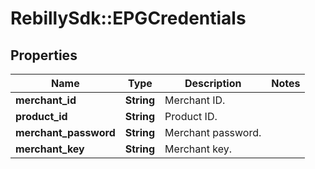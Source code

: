 # RebillySdk::EPGCredentials

## Properties
Name | Type | Description | Notes
------------ | ------------- | ------------- | -------------
**merchant_id** | **String** | Merchant ID. | 
**product_id** | **String** | Product ID. | 
**merchant_password** | **String** | Merchant password. | 
**merchant_key** | **String** | Merchant key. | 

